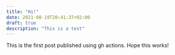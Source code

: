 ```yaml
---
title: "Hi!"
date: 2021-08-19T20:41:37+02:00
draft: true
description: "This is a test"
---
```

This is the first post published using  gh actions.
Hope this works!